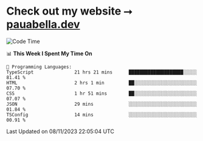 # Check out my website ⭢ [pauabella.dev](https://pauabella.dev)

<!--START_SECTION:waka-->
![Code Time](http://img.shields.io/badge/Code%20Time-2%2C655%20hrs%2040%20mins-blue)

📊 **This Week I Spent My Time On** 

```text
💬 Programming Languages: 
TypeScript               21 hrs 21 mins      ████████████████████░░░░░   81.41 % 
HTML                     2 hrs 1 min         ██░░░░░░░░░░░░░░░░░░░░░░░   07.70 % 
CSS                      1 hr 51 mins        ██░░░░░░░░░░░░░░░░░░░░░░░   07.07 % 
JSON                     29 mins             ░░░░░░░░░░░░░░░░░░░░░░░░░   01.84 % 
TSConfig                 14 mins             ░░░░░░░░░░░░░░░░░░░░░░░░░   00.91 % 
```


 Last Updated on 08/11/2023 22:05:04 UTC
<!--END_SECTION:waka-->
